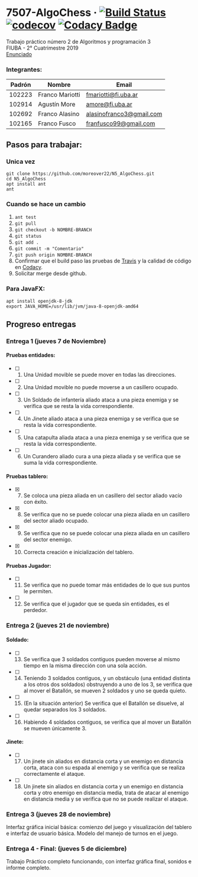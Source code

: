 # 7507-AlgoChess  &middot; [![Build Status](https://travis-ci.com/moreover22/N5_AlgoChess.svg?token=8zaGfwuy5T7mJJsyoyN9&branch=master)](https://travis-ci.com/moreover22/N5_AlgoChess) [![codecov](https://codecov.io/gh/moreover22/N5_AlgoChess/branch/master/graph/badge.svg?token=QMptFbINCT)](https://codecov.io/gh/moreover22/N5_AlgoChess) [![Codacy Badge](https://api.codacy.com/project/badge/Grade/5309252d73654dfbb4421de8c9c62c39)](https://www.codacy.com/manual/moreover22/AlgoChess?utm_source=github.com&amp;utm_medium=referral&amp;utm_content=moreover22/AlgoChess&amp;utm_campaign=Badge_Grade)  


Trabajo práctico número 2 de Algoritmos y programación 3  
FIUBA - 2° Cuatrimestre 2019  
[Enunciado](https://docs.google.com/document/d/185YqJdFQC_HE0C7EJxEAoM8utWJHCoblqlk21OnDSVs/edit#heading=h.b1xca0tuq21p)

### Integrantes:  

|Padrón|Nombre|Email|
|------|------|-------|
|102223|Franco Mariotti|fmariotti@fi.uba.ar|
|102914|Agustín More|amore@fi.uba.ar|
|102692|Franco Alasino|alasinofranco3@gmail.com|
|102165|Franco Fusco|franfusco99@gmail.com|

## Pasos para trabajar:
### Unica vez
`git clone https://github.com/moreover22/N5_AlgoChess.git`  
`cd N5_AlgoChess`  
`apt install ant`  
`ant`  

### Cuando se hace un cambio
1. `ant test`
1. `git pull`
1. `git checkout -b NOMBRE-BRANCH`
1. `git status`
1. `git add .`
1. `git commit -m "Comentario"`
1. `git push origin NOMBRE-BRANCH` 
1. Confirmar que el build paso las pruebas de [Travis](https://travis-ci.com/moreover22/N5_AlgoChess) y la calidad de código en [Codacy](https://app.codacy.com/manual/moreover22/AlgoChess/issues/index).
1. Solicitar merge desde github.

### Para JavaFX:
`apt install openjdk-8-jdk`  
`export JAVA_HOME=/usr/lib/jvm/java-8-openjdk-amd64`  

## Progreso entregas
### Entrega 1 (jueves 7 de Noviembre)
#### Pruebas entidades:
- [ ] 1. Una Unidad movible se puede mover en todas las direcciones.
- [ ] 2. Una Unidad movible no puede moverse a un casillero ocupado.
- [ ] 3. Un Soldado de infantería aliado ataca a una pieza enemiga y se verifica que se resta la vida correspondiente.
- [ ] 4. Un Jinete aliado ataca a una pieza enemiga y se verifica que se resta la vida correspondiente.
- [ ] 5. Una catapulta aliada ataca a una pieza enemiga y se verifica que se resta la vida correspondiente.
- [ ] 6. Un Curandero aliado cura a una pieza aliada y se verifica que se suma la vida correspondiente.
#### Pruebas tablero:
- [x] 7. Se coloca una pieza aliada en un casillero del sector aliado vacío con éxito.
- [x] 8. Se verifica que no se puede colocar una pieza aliada en un casillero del sector aliado ocupado.
- [x] 9. Se verifica que no se puede colocar una pieza aliada en un casillero del sector enemigo.
- [x] 10. Correcta creación e inicialización del tablero.
#### Pruebas Jugador:
- [ ] 11. Se verifica que no puede tomar más entidades de lo que sus puntos le permiten.
- [ ] 12. Se verifica que el jugador que se queda sin entidades, es el perdedor.

### Entrega 2 (jueves 21 de noviembre)
#### Soldado:
- [ ] 13. Se verifica que 3 soldados contiguos pueden moverse al mismo tiempo en la misma dirección con una sola acción.
- [ ] 14. Teniendo 3 soldados contiguos, y un obstáculo (una entidad distinta a los otros dos soldados) obstruyendo a uno de los 3, se verifica que al mover el Batallón, se mueven 2 soldados y uno se queda quieto.
- [ ] 15. (En la situación anterior) Se verifica que el Batallón se disuelve, al quedar separados los 3 soldados.
- [ ] 16. Habiendo 4 soldados contiguos, se verifica que al mover un Batallón se mueven únicamente 3.
#### Jinete:
- [ ] 17. Un jinete sin aliados en distancia corta y un enemigo en distancia corta, ataca con su espada al enemigo y se verifica que se realiza correctamente el ataque.
- [ ] 18. Un jinete sin aliados en distancia corta y un enemigo en distancia corta y otro enemigo en distancia media, trata de atacar al enemigo en distancia media y se verifica que no se puede realizar el ataque.

### Entrega 3 (jueves 28 de noviembre)
Interfaz gráfica inicial básica: comienzo del juego y visualización del tablero e interfaz de usuario básica.
Modelo del manejo de turnos en el juego.

### Entrega 4 - Final: (jueves 5 de diciembre)
Trabajo Práctico completo funcionando, con interfaz gráfica final, sonidos e informe completo.


